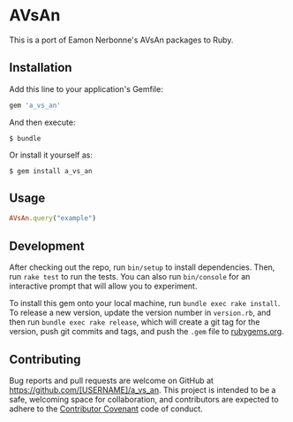 # AVsAn

This is a port of Eamon Nerbonne's AVsAn packages to Ruby.

## Installation

Add this line to your application's Gemfile:

```ruby
gem 'a_vs_an'
```

And then execute:

    $ bundle

Or install it yourself as:

    $ gem install a_vs_an

## Usage

```ruby
AVsAn.query("example")
```

## Development

After checking out the repo, run `bin/setup` to install dependencies. Then, run `rake test` to run the tests. You can also run `bin/console` for an interactive prompt that will allow you to experiment.

To install this gem onto your local machine, run `bundle exec rake install`. To release a new version, update the version number in `version.rb`, and then run `bundle exec rake release`, which will create a git tag for the version, push git commits and tags, and push the `.gem` file to [rubygems.org](https://rubygems.org).

## Contributing

Bug reports and pull requests are welcome on GitHub at https://github.com/[USERNAME]/a_vs_an. This project is intended to be a safe, welcoming space for collaboration, and contributors are expected to adhere to the [Contributor Covenant](contributor-covenant.org) code of conduct.

